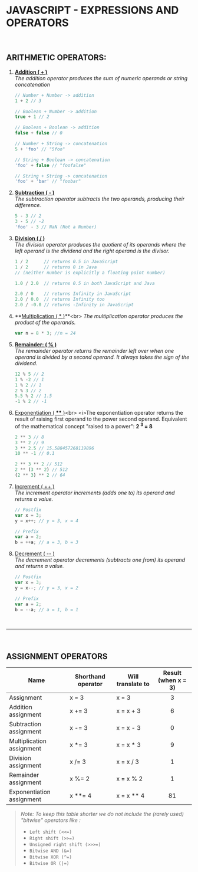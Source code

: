 # JAVASCRIPT - EXPRESSIONS AND OPERATORS

<br>


## ARITHMETIC OPERATORS:
1. **[Addition ( + )](https://developer.mozilla.org/en-US/docs/Web/JavaScript/Reference/Operators/Arithmetic_Operators#Addition_())**<br>
*The addition operator produces the sum of numeric operands or string concatenation*
	```js
	// Number + Number -> addition
	1 + 2 // 3

	// Boolean + Number -> addition
	true + 1 // 2

	// Boolean + Boolean -> addition
	false + false // 0

	// Number + String -> concatenation
	5 + 'foo' // "5foo"

	// String + Boolean -> concatenation
	'foo' + false // "foofalse"

	// String + String -> concatenation
	'foo' + 'bar' // "foobar"
	```
	
2. **[Subtraction ( - )](https://developer.mozilla.org/en-US/docs/Web/JavaScript/Reference/Operators/Arithmetic_Operators#Subtraction_(-))**<br>
*The subtraction operator subtracts the two operands, producing their difference.*
	```js
	5 - 3 // 2
	3 - 5 // -2
	'foo' - 3 // NaN (Not a Number)
	```

3. **[Division ( / )](https://developer.mozilla.org/en-US/docs/Web/JavaScript/Reference/Operators/Arithmetic_Operators#Division_())**<br>
*The division operator produces the quotient of its operands where the left operand is the dividend and the right operand is the divisor.*
	```js
	1 / 2      // returns 0.5 in JavaScript
	1 / 2      // returns 0 in Java 
	// (neither number is explicitly a floating point number)

	1.0 / 2.0  // returns 0.5 in both JavaScript and Java

	2.0 / 0    // returns Infinity in JavaScript
	2.0 / 0.0  // returns Infinity too
	2.0 / -0.0 // returns -Infinity in JavaScript
	```

4. **[Multiplication ( * )](https://developer.mozilla.org/en-US/docs/Web/JavaScript/Reference/Operators/Arithmetic_Operators#Multiplication_(*))**<br>
*The multiplication operator produces the product of the operands.*
	```js
	var n = 8 * 3; //n = 24
	```

5. **[Remainder: ( % )](https://developer.mozilla.org/en-US/docs/Web/JavaScript/Reference/Operators/Arithmetic_Operators#Remainder_())**<br>
*The remainder operator returns the remainder left over when one operand is divided by a second operand. It always takes the sign of the dividend.*
	```js
	12 % 5 // 2
	1 % -2 // 1
	1 % 2 // 1
	2 % 3 // 2
	5.5 % 2 // 1.5
	-1 % 2 // -1
	```

6. [Exponentiation ( **\*\*** )](https://developer.mozilla.org/en-US/docs/Web/JavaScript/Reference/Operators/Arithmetic_Operators#Exponentiation_(**))<br>
<i>The exponentiation operator returns the result of raising first operand to the power second operand. Equivalent of the mathematical concept "raised to a power": <strong>2 <sup>3</sup> = 8</strong></i>
	```js
	2 ** 3 // 8
	3 ** 2 // 9
	3 ** 2.5 // 15.588457268119896
	10 ** -1 // 0.1

	2 ** 3 ** 2 // 512
	2 ** (3 ** 2) // 512
	(2 ** 3) ** 2 // 64
	```

7. [Increment ( ++ )](https://developer.mozilla.org/en-US/docs/Web/JavaScript/Reference/Operators/Arithmetic_Operators#Increment_())<br>
*The increment operator increments (adds one to) its operand and returns a value.*
	```js
	// Postfix 
	var x = 3;
	y = x++; // y = 3, x = 4

	// Prefix
	var a = 2;
	b = ++a; // a = 3, b = 3
	```

7. [Decrement ( -- )](https://developer.mozilla.org/en-US/docs/Web/JavaScript/Reference/Operators/Arithmetic_Operators#Decrement_(--))<br>
*The decrement operator decrements (subtracts one from) its operand and returns a value.*
	```js
	// Postfix 
	var x = 3;
	y = x--; // y = 3, x = 2

	// Prefix
	var a = 2;
	b = --a; // a = 1, b = 1
	```

<br>

---

<br>

## ASSIGNMENT OPERATORS

| Name                      | Shorthand operator | Will translate to  | Result (when x = 3) |
|---------------------------|--------------------|--------------------|:-------------------:|
| Assignment                | x = 3              | x = 3              |                   3 |
| Addition assignment       | x += 3             | x = x + 3          |                   6 |
| Subtraction assignment    | x -= 3             | x = x - 3          |                   0 |
| Multiplication assignment | x *= 3             | x = x * 3          |                   9 |
| Division assignment       | x /= 3             | x = x / 3          |                   1 |
| Remainder assignment      | x %= 2             | x = x % 2          |                   1 |
| Exponentiation assignment | x **= 4            | x = x ** 4         |                  81 |

> *Note: To keep this table shorter we do not include the (rarely used) "bitwise" operators like :* 
> * `Left shift (<<=)`
> * `Right shift (>>=)`
> * `Unsigned right shift (>>>=)`
> * `Bitwise AND (&=)`
> * `Bitwise XOR (^=)`
> * `Bitwise OR (|=)`
